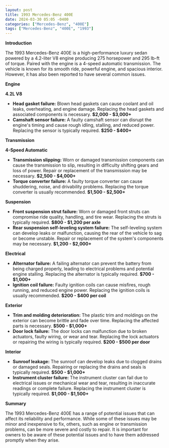 ```yaml
---
layout: post
title: 1993 Mercedes-Benz 400E
date: 2024-03-30 05:05 -0400
categories: ["Mercedes-Benz", "400E"]
tags: ["Mercedes-Benz", "400E", "1993"]
---
```

**Introduction**

The 1993 Mercedes-Benz 400E is a high-performance luxury sedan powered by a 4.2-liter V8 engine producing 275 horsepower and 295 lb-ft of torque. Paired with the engine is a 4-speed automatic transmission. The vehicle is known for its smooth ride, powerful engine, and spacious interior. However, it has also been reported to have several common issues.

**Engine**

**4.2L V8**

* **Head gasket failure:** Blown head gaskets can cause coolant and oil leaks, overheating, and engine damage. Replacing the head gaskets and associated components is necessary. **$2,000 - $3,000+**
* **Camshaft sensor failure:** A faulty camshaft sensor can disrupt the engine's timing and cause rough idling, stalling, and reduced power. Replacing the sensor is typically required. **$250 - $400+**

**Transmission**

**4-Speed Automatic**

* **Transmission slipping:** Worn or damaged transmission components can cause the transmission to slip, resulting in difficulty shifting gears and loss of power. Repair or replacement of the transmission may be necessary. **$2,500 - $4,000+**
* **Torque converter failure:** A faulty torque converter can cause shuddering, noise, and drivability problems. Replacing the torque converter is usually recommended. **$1,500 - $2,500+**

**Suspension**

* **Front suspension strut failure:** Worn or damaged front struts can compromise ride quality, handling, and tire wear. Replacing the struts is typically required. **$800 - $1,200 per axle**
* **Rear suspension self-leveling system failure:** The self-leveling system can develop leaks or malfunction, causing the rear of the vehicle to sag or become unstable. Repair or replacement of the system's components may be necessary. **$1,200 - $2,000+**

**Electrical**

* **Alternator failure:** A failing alternator can prevent the battery from being charged properly, leading to electrical problems and potential engine stalling. Replacing the alternator is typically required. **$700 - $1,000+**
* **Ignition coil failure:** Faulty ignition coils can cause misfires, rough running, and reduced engine power. Replacing the ignition coils is usually recommended. **$200 - $400 per coil**

**Exterior**

* **Trim and molding deterioration:** The plastic trim and moldings on the exterior can become brittle and fade over time. Replacing the affected parts is necessary. **$500 - $1,000+**
* **Door lock failure:** The door locks can malfunction due to broken actuators, faulty wiring, or wear and tear. Replacing the lock actuators or repairing the wiring is typically required. **$200 - $500 per door**

**Interior**

* **Sunroof leakage:** The sunroof can develop leaks due to clogged drains or damaged seals. Repairing or replacing the drains and seals is typically required. **$500 - $1,000+**
* **Instrument cluster failure:** The instrument cluster can fail due to electrical issues or mechanical wear and tear, resulting in inaccurate readings or complete failure. Replacing the instrument cluster is typically required. **$1,000 - $1,500+**

**Summary**

The 1993 Mercedes-Benz 400E has a range of potential issues that can affect its reliability and performance. While some of these issues may be minor and inexpensive to fix, others, such as engine or transmission problems, can be more severe and costly to repair. It is important for owners to be aware of these potential issues and to have them addressed promptly when they arise.
